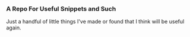 ### A Repo For Useful Snippets and Such  
  
Just a handful of little things I've made or found that I think will be useful again.
